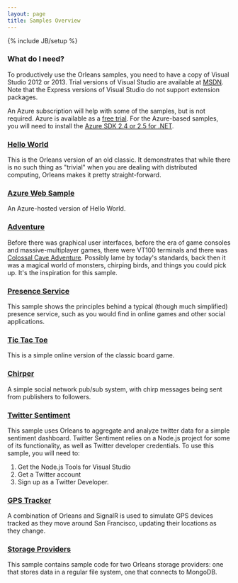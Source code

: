 ```yaml
---
layout: page
title: Samples Overview
---
```

{% include JB/setup %}

### What do I need?
To productively use the Orleans samples, you need to have a copy of Visual Studio 2012 or 2013. Trial versions of Visual Studio are available at [MSDN](http://msdn.microsoft.com/en-us/dn369242#fbid=S8c2-uibvsG). Note that the Express versions of Visual Studio do not support extension packages.

An Azure subscription will help with some of the samples, but is not required. Azure is available as a [free trial](http://www.windowsazure.com/en-us/pricing/free-trial/). For the Azure-based samples, you will need to install the [Azure SDK 2.4 or 2.5 for .NET](http://www.windowsazure.com/en-us/downloads). 


### [Hello World](Hello-World)

This is the Orleans version of an old classic. It demonstrates that while there is no such thing as "trivial" when you are dealing with distributed computing, Orleans makes it pretty straight-forward.

### [Azure Web Sample](Azure-Web-Sample)

An Azure-hosted version of Hello World.

### [Adventure](Adventure)

Before there was graphical user interfaces, before the era of game consoles and massive-multiplayer games, there were VT100 terminals and there was [Colossal Cave Adventure](http://en.wikipedia.org/wiki/Colossal_Cave_Adventure). Possibly lame by today's standards, back then it was a magical world of monsters, chirping birds, and things you could pick up. It's the inspiration for this sample.

### [Presence Service](Presence-Service)

This sample shows the principles behind a typical (though much simplified) presence service, such as you would find in online games and other social applications.

### [Tic Tac Toe](Tic-Tac-Toe)

This is a simple online version of the classic board game.

### [Chirper](Chirper)

A simple social network pub/sub system, with chirp messages being sent from publishers to followers.

### [Twitter Sentiment](Twitter-Sentiment)

This sample uses Orleans to aggregate and analyze twitter data for a simple sentiment dashboard.
Twitter Sentiment relies on a Node.js project for some of its functionality, as well as Twitter developer credentials. To use this sample, you will need to:

1. Get the Node.js Tools for Visual Studio 
2. Get a Twitter account 
3. Sign up as a Twitter Developer. 

### [GPS Tracker](GPS-Tracker)

A combination of Orleans and SignalR is used to simulate GPS devices tracked as they move around San Francisco, updating their locations as they change.

### [Storage Providers](Storage-Providers)

This sample contains sample code for two Orleans storage providers: one that stores data in a regular file system, one that connects to MongoDB.

